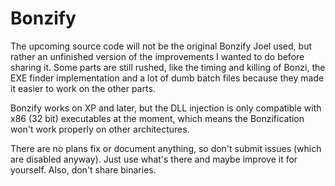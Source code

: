 # Bonzify

The upcoming source code will not be the original Bonzify Joel used, but rather an unfinished version of the improvements I wanted to do before sharing it. Some parts are still rushed, like the timing and killing of Bonzi, the EXE finder implementation and a lot of dumb batch files because they made it easier to work on the other parts.

Bonzify works on XP and later, but the DLL injection is only compatible with x86 (32 bit) executables at the moment, which means the Bonzification won't work properly on other architectures.

There are no plans fix or document anything, so don't submit issues (which are disabled anyway). Just use what's there and maybe improve it for yourself. Also, don't share binaries.
